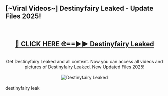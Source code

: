 <h2>[~Viral Videos~] Destinyfairy Leaked - Update Files 2025!</h2>
<br>
<div align="center">
<h2><a href="https://betterlinks.top/A2PfLJ" rel="nofollow">🔴 CLICK HERE 🌐==►► Destinyfairy Leaked</a></h2>
<br>
Get Destinyfairy Leaked and all content. Now you can access all videos and pictures of Destinyfairy Leaked. New Updated Files 2025!
<br>
<br>
<a href="https://betterlinks.top/A2PfLJ" rel="nofollow" data-target="animated-image.originalLink"><img src="https://i.ibb.co.com/WyWwxjT/player-gif2.gif" alt="Destinyfairy Leaked" style="max-width: 100%; display: inline-block;" data-target="animated-image.originalImage"></a>
</div>
<br>
destinyfairy leak